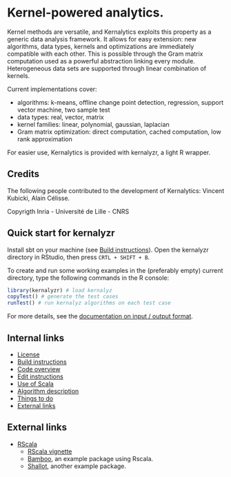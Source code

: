 # Kernel-powered analytics.

Kernel methods are versatile, and Kernalytics exploits this property as a generic data analysis framework. It allows for easy extension: new algorithms, data types, kernels and optimizations are immediately compatible with each other. This is possible through the Gram matrix computation used as a powerful abstraction linking every module. Heterogeneous data sets are supported through linear combination of kernels.

Current implementations cover:

- algorithms: k-means, offline change point detection, regression, support vector machine, two sample test
- data types: real, vector, matrix
- kernel families: linear, polynomial, gaussian, laplacian
- Gram matrix optimization: direct computation, cached computation, low rank approximation

For easier use, Kernalytics is provided with kernalyzr, a light R wrapper.

## Credits

The following people contributed to the development of Kernalytics: Vincent Kubicki, Alain Célisse.

Copyrigth Inria - Université de Lille - CNRS

## Quick start for kernalyzr

Install sbt on your machine (see [Build instructions](doc/build.md)). Open the kernalyzr directory in RStudio, then press `CRTL + SHIFT + B`.

To create and run some working examples in the (preferably empty) current directory, type the following commands in the R console:

```R
library(kernalyzr) # load kernalyz
copyTest() # generate the test cases
runTest() # run kernalyz algorithms on each test case
```

For more details, see the [documentation on input / output format](doc/io.md).

## Internal links

- [License](LICENCE.md)
- [Build instructions](doc/build.md)
- [Code overview](doc/overview.md)
- [Edit instructions](doc/ide.md)
- [Use of Scala](doc/scala.md)
- [Algorithm description](doc/algoDesc.md)
- [Things to do](TODO.md)
- [External links](doc/links.md)

## External links

- [RScala](https://github.com/dbdahl/rscala)
  - [RScala vignette](https://dahl.byu.edu/public/rscala/rscala.pdf)
  - [Bamboo](https://github.com/dbdahl/bamboo), an example package using Rscala.
  - [Shallot](https://github.com/dbdahl/shallot), another example package.
